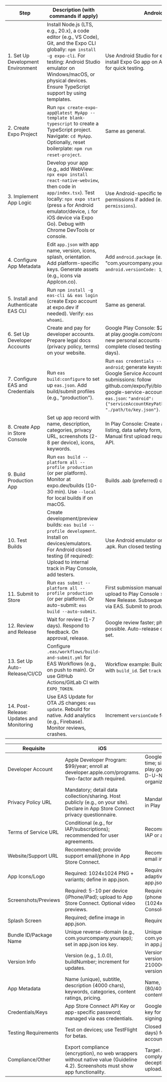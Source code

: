 | Step                                     | Description (with commands if apply)                                                                                                                                                                                                                        | Android                                                                                                                                                                                                                                                                          | iOS                                                                                                                           |
| ---------------------------------------- | ----------------------------------------------------------------------------------------------------------------------------------------------------------------------------------------------------------------------------------------------------------- | -------------------------------------------------------------------------------------------------------------------------------------------------------------------------------------------------------------------------------------------------------------------------------- | ----------------------------------------------------------------------------------------------------------------------------- |
| 1. Set Up Development Environment        | Install Node.js (LTS, e.g., 20.x), a code editor (e.g., VS Code), Git, and the Expo CLI globally: `npm install -g expo-cli`. For testing: Android Studio emulator on Windows/macOS, or physical devices. Ensure TypeScript support by using templates.      | Use Android Studio for emulator setup; install Expo Go app on Android device for quick testing.                                                                                                                                                                                  | Use Expo Go on iOS device (no simulator on Windows); macOS required for local iOS builds if not using EAS cloud.              |
| 2. Create Expo Project                   | Run `npx create-expo-app@latest MyApp --template blank-typescript` to create a TypeScript project. Navigate: `cd MyApp`. Optionally, reset boilerplate: `npm run reset-project`.                                                                            | Same as general.                                                                                                                                                                                                                                                                 | Same as general.                                                                                                              |
| 3. Implement App Logic                   | Develop your app (e.g., add WebView: `npx expo install react-native-webview`, then code in `app/index.tsx`). Test locally: `npx expo start` (press `a` for Android emulator/device, `i` for iOS device via Expo Go). Debug with Chrome DevTools or console. | Use Android-specific testing for permissions if added (e.g., via `expo-permissions`).                                                                                                                                                                                            | Focus on iOS-specific like status bar handling in WebView.                                                                    |
| 4. Configure App Metadata                | Edit `app.json` with app name, version, icons, splash, orientation. Add platform-specific keys. Generate assets (e.g., icons via AppIcon.co).                                                                                                               | Add `android.package` (e.g., "com.yourcompany.yourapp"), `android.versionCode: 1`, adaptiveIcon.                                                                                                                                                                                 | Add `ios.bundleIdentifier` (e.g., "com.yourcompany.yourapp"), `ios.buildNumber: "1.0.0"`.                                     |
| 5. Install and Authenticate EAS CLI      | Run `npm install -g eas-cli && eas login` (create Expo account at expo.dev if needed). Verify: `eas whoami`.                                                                                                                                                | Same as general.                                                                                                                                                                                                                                                                 | Same as general.                                                                                                              |
| 6. Set Up Developer Accounts             | Create and pay for developer accounts. Prepare legal docs (privacy policy, terms) on your website.                                                                                                                                                          | Google Play Console: $25 one-time fee at play.google.com/console/signup. For new personal accounts (post-2023), complete closed testing (12 testers, 14 days).                                                                                                                   | Apple Developer Program: $99/year at developer.apple.com/programs.                                                            |
| 7. Configure EAS and Credentials         | Run `eas build:configure` to set up `eas.json`. Add build/submit profiles (e.g., "production").                                                                                                                                                             | Run `eas credentials --platform android`; generate keystore. Create Google Service Account (JSON key) for submissions: follow github.com/expo/fyi/blob/main/creating-google-service-account.md. Add to `eas.json`: `"android": {"serviceAccountKeyPath": "./path/to/key.json"}`. | Run `eas credentials --platform ios`; auto-generates certificates/provisioning. Add `ascAppId` to `eas.json` for submissions. |
| 8. Create App in Store Console           | Set up app record with name, description, categories, privacy URL, screenshots (2-8 per device), icons, keywords.                                                                                                                                           | In Play Console: Create app, fill store listing, data safety form, content rating. Manual first upload required to enable API.                                                                                                                                                   | In App Store Connect: Create new app, add bundle ID, SKU, export compliance. Prepare app privacy questionnaire.               |
| 9. Build Production App                  | Run `eas build --platform all --profile production` (or per platform). Monitor at expo.dev/builds (10-30 min). Use `--local` for local builds if on macOS.                                                                                                  | Builds .aab (preferred) or .apk.                                                                                                                                                                                                                                                 | Builds .ipa. Requires macOS for local; EAS cloud otherwise.                                                                   |
| 10. Test Builds                          | Create development/preview builds: `eas build --profile development`. Install on devices/emulators. For Android closed testing (if required): Upload to internal track in Play Console, add testers.                                                        | Use Android emulator or device; test via .apk. Run closed testing if new account.                                                                                                                                                                                                | Use TestFlight: Upload build, add testers in App Store Connect.                                                               |
| 11. Submit to Store                      | Run `eas submit --platform all --profile production` (or per platform). Or auto-submit: `eas build --auto-submit`.                                                                                                                                          | First submission manual: Download .aab, upload to Play Console > Production > New Release. Subsequent: Automated via EAS. Submit to production track.                                                                                                                            | Automated via EAS; uploads to App Store Connect. Select build in console, submit for review.                                  |
| 12. Review and Release                   | Wait for review (1-7 days). Respond to feedback. On approval, release.                                                                                                                                                                                      | Google review faster; phased rollout possible. Auto-release on approval if set.                                                                                                                                                                                                  | Apple review stricter (e.g., Guideline 4.2 for webviews); manual release or auto after approval.                              |
| 13. Set Up Auto-Release/CI/CD            | Configure `.eas/workflows/build-and-submit.yml` for EAS Workflows (e.g., on push to main). Or use GitHub Actions/GitLab CI with `EXPO_TOKEN`.                                                                                                               | Workflow example: Build then submit with `build_id`. Set `track: "production"`.                                                                                                                                                                                                  | Workflow example: Similar, with App Store Connect API key or app-specific password for auth.                                  |
| 14. Post-Release: Updates and Monitoring | Use EAS Update for OTA JS changes: `eas update`. Rebuild for native. Add analytics (e.g., Firebase). Monitor reviews, crashes.                                                                                                                              | Increment `versionCode` for updates.                                                                                                                                                                                                                                             | Increment `buildNumber` for updates. Use TestFlight for betas.                                                                |

| Requisite              | iOS                                                                                                                                | Android                                                                                                            |
| ---------------------- | ---------------------------------------------------------------------------------------------------------------------------------- | ------------------------------------------------------------------------------------------------------------------ |
| Developer Account      | Apple Developer Program: $99/year; enroll at developer.apple.com/programs. Two-factor auth required.                               | Google Play Console: $25 one-time; sign up at play.google.com/console/signup. D-U-N-S number for organizations.    |
| Privacy Policy URL     | Mandatory; detail data collection/sharing. Host publicly (e.g., on your site). Declare in App Store Connect privacy questionnaire. | Mandatory; fill Data Safety form in Play Console. Host publicly.                                                   |
| Terms of Service URL   | Conditional (e.g., for IAP/subscriptions); recommended for user agreements.                                                        | Recommended; mandatory for IAP or agreements.                                                                      |
| Website/Support URL    | Recommended; provide support email/phone in App Store Connect.                                                                     | Recommended; add support email in Play Console.                                                                    |
| App Icons/Logo         | Required: 1024x1024 PNG + variants; define in app.json.                                                                            | Required: 512x512 PNG + adaptive variants; define in app.json.                                                     |
| Screenshots/Previews   | Required: 5-10 per device (iPhone/iPad); upload to App Store Connect. Optional video previews.                                     | Required: 2-8 per device (phone/tablet); feature graphic (1024x500); upload to Play Console. Optional promo video. |
| Splash Screen          | Required; define image in app.json.                                                                                                | Required; define in app.json.                                                                                      |
| Bundle ID/Package Name | Unique reverse-domain (e.g., com.yourcompany.yourapp); set in app.json ios key.                                                    | Unique reverse-domain (e.g., com.yourcompany.yourapp); set in app.json android key.                                |
| Version Info           | Version (e.g., 1.0.0), buildNumber; increment for updates.                                                                         | Version (e.g., 1.0.0), versionCode (integer, max 2100000000); increment versionCode.                               |
| App Metadata           | Name (unique), subtitle, description (4000 chars), keywords, categories, content ratings, pricing.                                 | Name, short/full description (80/4000 chars), category, tags, content rating, pricing.                             |
| Credentials/Keys       | App Store Connect API Key or app-specific password; managed via eas credentials.                                                   | Google Service Account JSON key for submissions; keystore for signing via eas credentials.                         |
| Testing Requirements   | Test on devices; use TestFlight for betas.                                                                                         | Closed testing (12 testers, 14 days) for new personal accounts; internal testing tracks.                           |
| Compliance/Other       | Export compliance (encryption), no web wrappers without native value (Guideline 4.2). Screenshots must show app functionality.     | Target API 35+ (Android 15); comply with policies (e.g., no deceptive apps). Manual first upload.                  |
